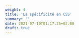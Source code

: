 ```yaml
---
weight: 4
title: 'La spécificité en CSS'
summary: ''
date: 2021-07-10T01:17:25+02:00
draft: true
---
```


